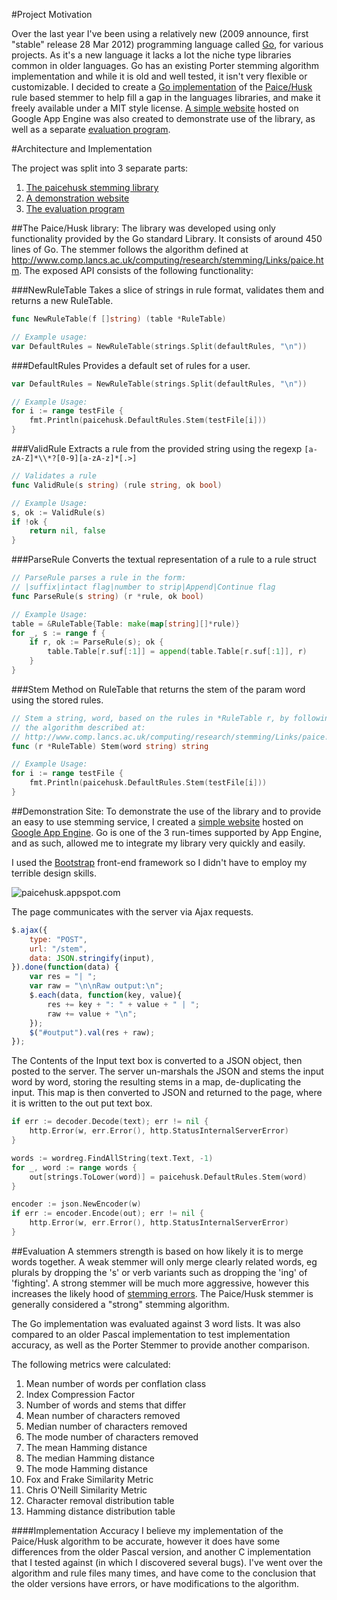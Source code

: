 #Project Motivation

Over the last year I've been using a relatively new (2009 announce, first "stable" release 28 Mar 2012) programming language called [Go](http://golang.org), for various projects. As it's a new language it lacks a lot the niche type libraries common in older languages. Go has an existing Porter stemming algorithm implementation and while it is old and well tested, it isn't very flexible or customizable. I decided to create a [Go implementation](https://github.com/Rookii/paicehusk) of the [Paice/Husk](http://www.comp.lancs.ac.uk/computing/research/stemming/Links/paice.htm) rule based stemmer to help fill a gap in the languages libraries, and make it freely available under a MIT style license. [A simple website](http://paicehusk.appspot.com/) hosted on Google App Engine was also created to demonstrate use of the library, as well as a separate [evaluation program](https://github.com/Rookii/paicehusk-test).

#Architecture and Implementation

The project was split into 3 separate parts:

1. [The paicehusk stemming library](https://github.com/Rookii/paicehusk)
2. [A demonstration website](http://paicehusk.appspot.com/)
3. [The evaluation program](https://github.com/Rookii/paicehusk-test)

##The Paice/Husk library:
The library was developed using only functionality provided by the Go standard Library. It consists of around 450 lines of Go. The stemmer follows the algorithm defined at http://www.comp.lancs.ac.uk/computing/research/stemming/Links/paice.htm. The exposed API consists of the following functionality:

###NewRuleTable
Takes a slice of strings in rule format, validates them and returns a new RuleTable.
```go
func NewRuleTable(f []string) (table *RuleTable)

// Example usage:
var DefaultRules = NewRuleTable(strings.Split(defaultRules, "\n"))
```

###DefaultRules
Provides a default set of rules for a user.
```go
var DefaultRules = NewRuleTable(strings.Split(defaultRules, "\n"))

// Example Usage:
for i := range testFile {
	fmt.Println(paicehusk.DefaultRules.Stem(testFile[i]))
}
```

###ValidRule
Extracts a rule from the provided string using the regexp ```[a-zA-Z]*\\*?[0-9][a-zA-z]*[.>]```
```go
// Validates a rule
func ValidRule(s string) (rule string, ok bool)

// Example Usage:
s, ok := ValidRule(s)
if !ok {
	return nil, false
}
```

###ParseRule
Converts the textual representation of a rule to a rule struct
```go
// ParseRule parses a rule in the form:
// |suffix|intact flag|number to strip|Append|Continue flag
func ParseRule(s string) (r *rule, ok bool)

// Example Usage:
table = &RuleTable{Table: make(map[string][]*rule)}
for _, s := range f {
	if r, ok := ParseRule(s); ok {
		table.Table[r.suf[:1]] = append(table.Table[r.suf[:1]], r)
	}
}
```

###Stem
Method on RuleTable that returns the stem of the param word using the stored rules.
```go
// Stem a string, word, based on the rules in *RuleTable r, by following
// the algorithm described at:
// http://www.comp.lancs.ac.uk/computing/research/stemming/Links/paice.htm
func (r *RuleTable) Stem(word string) string

// Example Usage:
for i := range testFile {
	fmt.Println(paicehusk.DefaultRules.Stem(testFile[i]))
}
```

##Demonstration Site:
To demonstrate the use of the library and to provide an easy to use stemming service, I created a [simple website](http://paicehusk.appspot.com/) hosted on [Google App Engine](https://developers.google.com/appengine/). Go is one of the 3 run-times supported by App Engine, and as such, allowed me to integrate my library very quickly and easily.

I used the [Bootstrap](http://twitter.github.com/bootstrap/) front-end framework so I didn't have to employ my terrible design skills.

![paicehusk.appspot.com](http://i.imgur.com/8APrn.png)


The page communicates with the server via Ajax requests.

```JavaScript
$.ajax({
	type: "POST",
	url: "/stem",
	data: JSON.stringify(input),
}).done(function(data) {
	var res = "| ";
	var raw = "\n\nRaw output:\n";
	$.each(data, function(key, value){
		res += key + ": " + value + " | ";
		raw += value + "\n";
	});
	$("#output").val(res + raw);
});
```

The Contents of the Input text box is converted to a JSON object, then posted to the server. The server un-marshals the JSON and stems the input word by word, storing the resulting stems in a map, de-duplicating the input. This map is then converted to JSON and returned to the page, where it is written to the out put text box.

```Go
if err := decoder.Decode(text); err != nil {
	http.Error(w, err.Error(), http.StatusInternalServerError)
}

words := wordreg.FindAllString(text.Text, -1)
for _, word := range words {
	out[strings.ToLower(word)] = paicehusk.DefaultRules.Stem(word)
}

encoder := json.NewEncoder(w)
if err := encoder.Encode(out); err != nil {
	http.Error(w, err.Error(), http.StatusInternalServerError)
}
```

##Evaluation
A stemmers strength is based on how likely it is to merge words together. A weak stemmer will only merge clearly related words, eg plurals by dropping the 's' or verb variants such as dropping the 'ing' of 'fighting'. A strong stemmer will be much more aggressive, however this increases the likely hood of [stemming errors](http://www.comp.lancs.ac.uk/computing/research/stemming/general/stemmingerrors.htm). The Paice/Husk stemmer is generally considered a "strong" stemming algorithm.

The Go implementation was evaluated against 3 word lists. It was also compared to an older Pascal implementation to test implementation accuracy, as well as the Porter Stemmer to provide another comparison.

The following metrics were calculated:

1. Mean number of words per conflation class
2. Index Compression Factor
3. Number of words and stems that differ
4. Mean number of characters removed
5. Median number of characters removed
6. The mode number of characters removed
7. The mean Hamming distance
8. The median Hamming distance
9. The mode Hamming distance
10. Fox and Frake Similarity Metric
11. Chris O'Neill Similarity Metric
12. Character removal distribution table
13. Hamming distance distribution table

####Implementation Accuracy
I believe my implementation of the Paice/Husk algorithm to be accurate, however it does have some differences from the older Pascal version, and another C implementation that I tested against (in which I discovered several bugs). I've went over the algorithm and rule files many times, and have come to the conclusion that the older versions have errors, or have modifications to the algorithm.
